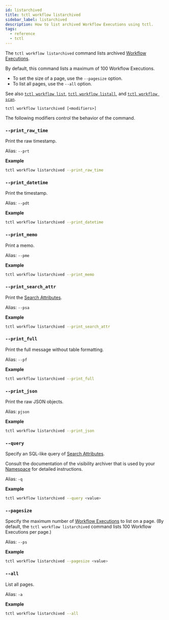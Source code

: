 ```yaml
---
id: listarchived
title: tctl workflow listarchived
sidebar_label: listarchived
description: How to list archived Workflow Executions using tctl.
tags:
  - reference
  - tctl
---
```


The `tctl workflow listarchived` command lists archived [Workflow Executions](/concepts/what-is-a-workflow-execution).

By default, this command lists a maximum of 100 Workflow Executions.

- To set the size of a page, use the `--pagesize` option.
- To list all pages, use the `--all` option.

See also [`tctl workflow list`](/tctl/workflow/list), [`tctl workflow listall`](/tctl/workflow/listall), and [`tctl workflow scan`](/tctl/workflow/scan).

`tctl workflow listarchived [<modifiers>]`

The following modifiers control the behavior of the command.

### `--print_raw_time`

Print the raw timestamp.

Alias: `--prt`

**Example**

```bash
tctl workflow listarchived --print_raw_time
```

### `--print_datetime`

Print the timestamp.

Alias: `--pdt`

**Example**

```bash
tctl workflow listarchived --print_datetime
```

### `--print_memo`

Print a memo.

Alias: `--pme`

**Example**

```bash
tctl workflow listarchived --print_memo
```

### `--print_search_attr`

Print the [Search Attributes](/concepts/what-is-a-search-attribute).

Alias: `--psa`

**Example**

```bash
tctl workflow listarchived --print_search_attr
```

### `--print_full`

Print the full message without table formatting.

Alias: `--pf`

**Example**

```bash
tctl workflow listarchived --print_full
```

### `--print_json`

Print the raw JSON objects.

Alias: `pjson`

**Example**

```bash
tctl workflow listarchived --print_json
```

### `--query`

Specify an SQL-like query of [Search Attributes](/concepts/what-is-a-search-attribute).

Consult the documentation of the visibility archiver that is used by your [Namespace](/concepts/what-is-a-namespace) for detailed instructions.

Alias: `-q`

**Example**

```bash
tctl workflow listarchived --query <value>
```

### `--pagesize`

Specify the maximum number of [Workflow Executions](/concepts/what-is-a-workflow-execution) to list on a page.
(By default, the `tctl workflow listarchived` command lists 100 Workflow Executions per page.)

Alias: `--ps`

**Example**

```bash
tctl workflow listarchived --pagesize <value>
```

### `--all`

List all pages.

Alias: `-a`

**Example**

```bash
tctl workflow listarchived --all
```
